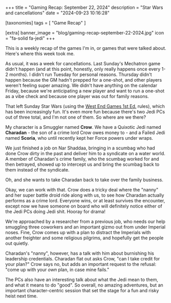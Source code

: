 +++
title = "Gaming Recap: September 22, 2024"
description = "Star Wars and cancellations"
date = "2024-09-23 10:16:28"

[taxonomies]
tags = [ "Game Recap" ]

[extra]
banner_image = "blog/gaming-recap-september-22-2024.jpg"
icon = "fa-solid fa-jedi"
+++

This is a weekly recap of the games I'm in, or games that were talked about.
Here's where this week took me.

<!-- more -->

As usual, it was a week for cancellations. Last Sunday's Mechatron game didn't happen (and at this point, honestly, only really happens once every 1-2 months). I didn't run Tuesday for personal reasons. Thursday didn't happen because the GM hadn't prepped for a one-shot, and other players weren't feeling super amazing. We didn't have anything on the calendar Friday, because we're anticipating a new player and want to run a one-shot as a vibe check and because one player was out for family reasons.

That left Sunday Star Wars (using the [West End Games 1st Ed.](https://en.wikipedia.org/wiki/Star_Wars:_The_Roleplaying_Game) rules), which has been increasingly fun. It's even more fun because there's two Jedi PCs out of three total, and I'm not one of them. So where are we there?

My character is a Smuggler named **Crow**. We have a Quixotic Jedi named **Charadan** - the son of a crime lord Crow owes money to - and a Failed Jedi named **Scoria**, who until recently kept her Force powers under wraps.

We just finished a job on Nar Shaddaa, bringing in a scumbag who had done Crow dirty in the past and deliver him to a syndicate on a water world. A member of Charadan's crime family, who the scumbag worked for and then betrayed, showed up to intercept us and bring the scumbag back to them instead of the syndicate.

Oh, and she wants to take Charadan back to take over the family business.

Okay, we can work with that. Crow does a tricky deal where the "nanny" and her super battle droid ride along with us, to see how Charadan actually performs as a crime lord. Everyone wins, or at least survives the encounter, except now we have someone on board who will definitely notice either of the Jedi PCs doing Jedi shit. Hooray for drama!

We're approached by a researcher from a previous job, who needs our help smuggling three coworkers and an important gizmo out from under Imperial noses. Fine, Crow comes up with a plan to distract the Imperials with another freighter and some religious pilgrims, and hopefully get the people out quietly.

Charadan's "nanny", however, has a talk with him about burnishing his leadership credentials. Charadan flat out asks Crow, "can I take credit for your plan?" Crow says no, but adds an important request to the refusal: "come up with your _own_ plan, in case mine fails."

The PCs also have an interesting talk about what the Jedi mean to them, and what it means to do "good". So overall, no amazing adventures, but an important character-centric session that set the stage for a fun and risky heist next time.